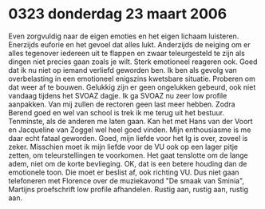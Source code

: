 # 0323 donderdag 23 maart 2006
Even zorgvuldig naar de eigen emoties en het eigen lichaam luisteren. Enerzijds euforie en het gevoel dat alles lukt. Anderzijds de neiging om er alles tegenover iedereen uit te flappen en zwaar teleurgesteld te zijn als dingen niet precies gaan zoals je wilt. Sterk emotioneel reageren ook. Goed dat ik nu niet op iemand verliefd geworden ben. Ik ben als gevolg van overbelasting in een emotioneel enigszins kwetsbare situatie. Proberen om dat weer af te bouwen. Gelukkig zijn er geen ongelukken gebeurd, ook niet vandaag tijdens het SVOAZ dagje. Ik ga SVOAZ nu zeer low profile aanpakken. Van mij zullen de rectoren geen last meer hebben. Zodra Berend goed en wel van school is trek ik me terug uit het bestuur. Tenminste, als de anderen me laten gaan. Kan het met Hans van der Voort en Jacqueline van Zoggel wel heel goed vinden. Mijn enthousiasme is me daar echt fataal geworden. Goed, mijn liefde voor het Ig is over, zoveel is zeker. Misschien moet ik mijn liefde voor de VU ook op een lager pitje zetten, om teleurstellingen te voorkomen. Het gaat tenslotte om de lange adem, niet om de korte bevlieging. OK, dat is een betere houding dan de emotionele toon. Die moet er beslist af, ook richting VU. Dus niet gaan telefoneren met Florence over de muziekavond "De smaak van Sminia", Martijns proefschrift low profile afhandelen. Rustig aan, rustig aan, rustig aan.
